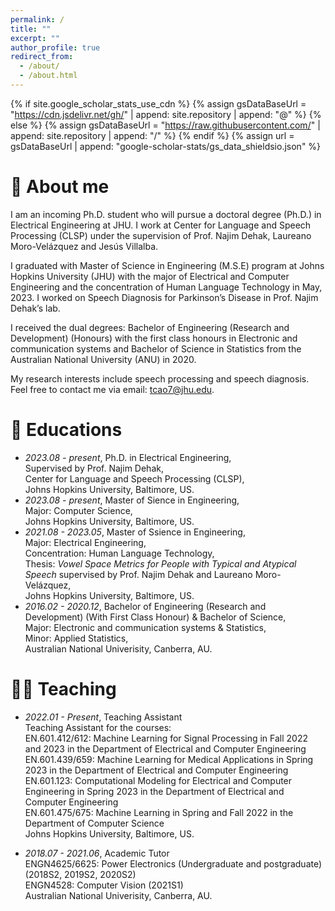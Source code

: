 ```yaml
---
permalink: /
title: ""
excerpt: ""
author_profile: true
redirect_from: 
  - /about/
  - /about.html
---
```


{% if site.google_scholar_stats_use_cdn %}
{% assign gsDataBaseUrl = "https://cdn.jsdelivr.net/gh/" | append: site.repository | append: "@" %}
{% else %}
{% assign gsDataBaseUrl = "https://raw.githubusercontent.com/" | append: site.repository | append: "/" %}
{% endif %}
{% assign url = gsDataBaseUrl | append: "google-scholar-stats/gs_data_shieldsio.json" %}

<span class='anchor' id='about-me'></span>

# 🙋 About me

I am an incoming Ph.D. student who will pursue a doctoral degree (Ph.D.) in Electrical Engineering at JHU. I work at Center for Language and Speech Processing (CLSP) under the supervision of Prof. Najim Dehak, Laureano Moro-Velázquez and Jesús Villalba.        

I graduated with Master of Science in Engineering (M.S.E) program at Johns Hopkins University (JHU) with the major of Electrical and Computer Engineering and the concentration of Human Language Technology in May, 2023. I worked on Speech Diagnosis for Parkinson’s Disease in Prof. Najim Dehak’s lab. 

I received the dual degrees: Bachelor of Engineering (Research and Development) (Honours) with the first class honours in Electronic and communication systems and Bachelor of Science in Statistics from the Australian National University (ANU) in 2020.             

My research interests include speech processing and speech diagnosis. Feel free to contact me via email: tcao7@jhu.edu.


<!-- # 🔥 News
- *2022.02*: &nbsp;🎉🎉 Lorem ipsum dolor sit amet, consectetur adipiscing elit. Vivamus ornare aliquet ipsum, ac tempus justo dapibus sit amet. 
- *2022.02*: &nbsp;🎉🎉 Lorem ipsum dolor sit amet, consectetur adipiscing elit. Vivamus ornare aliquet ipsum, ac tempus justo dapibus sit amet. 
 -->
<!-- # 📝 Publications 

<div class='paper-box'><div class='paper-box-image'><div><div class="badge">CVPR 2016</div><img src='images/500x300.png' alt="sym" width="100%"></div></div>
<div class='paper-box-text' markdown="1">

[Deep Residual Learning for Image Recognition](https://openaccess.thecvf.com/content_cvpr_2016/papers/He_Deep_Residual_Learning_CVPR_2016_paper.pdf)

**Kaiming He**, Xiangyu Zhang, Shaoqing Ren, Jian Sun

[**Project**](https://scholar.google.com/citations?view_op=view_citation&hl=zh-CN&user=DhtAFkwAAAAJ&citation_for_view=DhtAFkwAAAAJ:ALROH1vI_8AC) <strong><span class='show_paper_citations' data='DhtAFkwAAAAJ:ALROH1vI_8AC'></span></strong>
- Lorem ipsum dolor sit amet, consectetur adipiscing elit. Vivamus ornare aliquet ipsum, ac tempus justo dapibus sit amet. 
</div>
</div>

- [Lorem ipsum dolor sit amet, consectetur adipiscing elit. Vivamus ornare aliquet ipsum, ac tempus justo dapibus sit amet](https://github.com), A, B, C, **CVPR 2020** -->

<!-- # 🎖 Honors and Awards
- *2021.10* Lorem ipsum dolor sit amet, consectetur adipiscing elit. Vivamus ornare aliquet ipsum, ac tempus justo dapibus sit amet. 
- *2021.09* Lorem ipsum dolor sit amet, consectetur adipiscing elit. Vivamus ornare aliquet ipsum, ac tempus justo dapibus sit amet.  -->

# 📖 Educations
- *2023.08 - present*, Ph.D. in Electrical Engineering,        
  Supervised by Prof. Najim Dehak,            
  Center for Language and Speech Processing (CLSP),                         
  Johns Hopkins University, Baltimore, US. 
- *2023.08 - present*, Master of Sience in Engineering,                   
  Major: Computer Science,                                          
  Johns Hopkins University, Baltimore, US.
- *2021.08 - 2023.05*, Master of Ssience in Engineering,               
  Major: Electrical Engineering,                       
  Concentration: Human Language Technology,        
  Thesis: _Vowel Space Metrics for People with Typical and Atypical Speech_ supervised by Prof. Najim Dehak and Laureano Moro-Velázquez,                   
  Johns Hopkins University, Baltimore, US. 
- *2016.02 - 2020.12*, Bachelor of Engineering (Research and Development) (With First Class Honour) & Bachelor of Science,            
  Major: Electronic and communication systems & Statistics,        
  Minor: Applied Statistics,            
  Australian National Univerisity, Canberra, AU.   
  
# 🧑‍🏫 Teaching
- *2022.01 - Present*, Teaching Assistant              
Teaching Assistant for the courses:               
EN.601.412/612: Machine Learning for Signal Processing in Fall 2022 and 2023 in the Department of Electrical and Computer Engineering                       
EN.601.439/659: Machine Learning for Medical Applications in Spring 2023 in the Department of Electrical and Computer Engineering                                 
EN.601.123: Computational Modeling for Electrical and Computer Engineering in Spring 2023 in the Department of Electrical and Computer Engineering                               
EN.601.475/675: Machine Learning in Spring and Fall 2022 in the Department of Computer Science                                      
Johns Hopkins University, Baltimore, US.  

- *2018.07 - 2021.06*, Academic Tutor               
ENGN4625/6625: Power Electronics (Undergraduate and postgraduate) (2018S2, 2019S2, 2020S2)                                  
ENGN4528: Computer Vision (2021S1)                             
Australian National Univerisity, Canberra, AU.        



<!-- # 💬 Invited Talks
- *2021.06*, Lorem ipsum dolor sit amet, consectetur adipiscing elit. Vivamus ornare aliquet ipsum, ac tempus justo dapibus sit amet. 
- *2021.03*, Lorem ipsum dolor sit amet, consectetur adipiscing elit. Vivamus ornare aliquet ipsum, ac tempus justo dapibus sit amet.  \| [\[video\]](https://github.com/) -->

<!-- # 💻 Internships
- *2019.05 - 2020.02*, [Lorem](https://github.com/), China. -->
